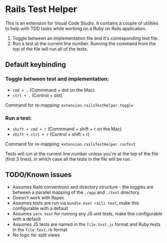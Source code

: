 # Rails Test Helper

This is an extension for Visual Code Studio. It contains a couple of utilities to help with TDD tasks while working on a Ruby on Rails application.

1. Toggle between an implementation file and it's corresponding test file.
2. Run a test at the current line number. Running the command from the top of the file will run all of the tests.

## Default keybinding

### Toggle between test and implementation:

* `cmd + .` (Commmand + dot on the Mac)
* `ctrl + .` (Control + dot)

Command for re-mapping: `extension.railsTestHelper.toggle`

### Run a test:

* `shift + cmd + r` (Commmand + shift + r on the Mac)
* `shift + ctrl + r` (Control + shift + r)

Command for re-mapping: `extension.railsTestHelper.runTest`

Tests will run at the current line number unless you're at the top of the file (first 3 lines), in which case all the tests in the file will be run.

## TODO/Known Issues

* Assumes Rails conventions and directory structure - the toggles are between a parallel mapping of the `./app` and `./test` directory.
* Doesn't work with Rspec
* Assumes tests are run via `bundle exec rails test`, make this configurable with a default
* Assumes `yarn test` for running any JS unit tests, make this configurable with a default
* Assumes JS tests are named in the `file.test.js` format and Ruby tests in the `file_test.rb` format
* No logic for split views
